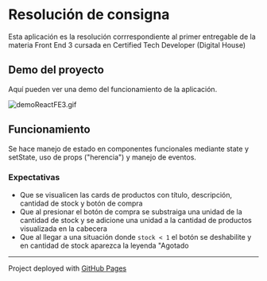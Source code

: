 # Resolución de consigna
Esta aplicación es la resolución corrrespondiente al primer entregable de la materia Front End 3 cursada en Certified Tech Developer (Digital House)

## Demo del proyecto

Aquí pueden ver una demo del funcionamiento de la aplicación.

![demoReactFE3.gif](https://raw.githubusercontent.com/Frontend-III/entregable-frontend-3-junio22/main/demoReactFE3.gif)

## Funcionamiento
Se hace manejo de estado en componentes funcionales mediante state y setState, uso de props ("herencia") y manejo de eventos.


### Expectativas
- Que se visualicen las cards de productos con título, descripción, cantidad de stock y botón de compra
- Que al presionar el botón de compra se substraiga una unidad de la cantidad de stock y se adicione una unidad a la cantidad de productos visualizada en la cabecera
- Que al llegar a una situación donde ``` stock < 1 ``` el botón se deshabilite y en cantidad de stock aparezca la leyenda "Agotado

---

Project deployed with [GitHub Pages](Agregar)

